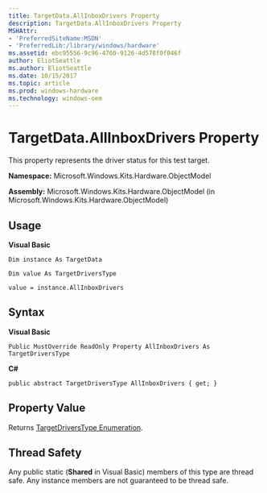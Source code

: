 ```yaml
---
title: TargetData.AllInboxDrivers Property
description: TargetData.AllInboxDrivers Property
MSHAttr:
- 'PreferredSiteName:MSDN'
- 'PreferredLib:/library/windows/hardware'
ms.assetid: ebc95556-9c96-4760-9126-4d578f0f046f
author: EliotSeattle
ms.author: EliotSeattle
ms.date: 10/15/2017
ms.topic: article
ms.prod: windows-hardware
ms.technology: windows-oem
---
```


# TargetData.AllInboxDrivers Property


This property represents the driver status for this test target.

**Namespace:** Microsoft.Windows.Kits.Hardware.ObjectModel

**Assembly:** Microsoft.Windows.Kits.Hardware.ObjectModel (in Microsoft.Windows.Kits.Hardware.ObjectModel)

## <span id="Usage"></span><span id="usage"></span><span id="USAGE"></span>Usage


**Visual Basic**

`Dim instance As TargetData`

`Dim value As TargetDriversType`

`value = instance.AllInboxDrivers`

## <span id="Syntax"></span><span id="syntax"></span><span id="SYNTAX"></span>Syntax


**Visual Basic**

`Public MustOverride ReadOnly Property AllInboxDrivers As TargetDriversType`

**C#**

`public abstract TargetDriversType AllInboxDrivers { get; }`

## <span id="Property_Value"></span><span id="property_value"></span><span id="PROPERTY_VALUE"></span>Property Value


Returns [TargetDriversType Enumeration](targetdriverstype-enumeration.md).

## <span id="Thread_Safety"></span><span id="thread_safety"></span><span id="THREAD_SAFETY"></span>Thread Safety


Any public static (**Shared** in Visual Basic) members of this type are thread safe. Any instance members are not guaranteed to be thread safe.

 

 






